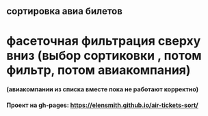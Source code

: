 ## сортировка авиа билетов

# фасеточная фильтрация сверху вниз (выбор сортиковки , потом фильтр, потом авиакомпания)
#### (авиакомпании из списка вместе пока не работают корректно)

#### Проект на gh-pages: https://elensmith.github.io/air-tickets-sort/

